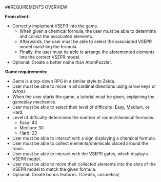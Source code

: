 ##REQUIREMENTS OVERVIEW

**From client:**
- Correctly implement VSEPR into the game.
    - When given a chemical formula, the user must be able to determine and collect the associated elements.
    - Afterwards, the user must be able to select the associated VSEPR model matching the formula.
    - Finally, the user must be able to arrange the aforemented elements into the correct VSEPR model.
- Optional: Create a better name than AtomPuzzler.

**Game requirements:**
- Game is a top-down RPG in a similar style to Zelda.
- User must be able to move in all cardinal directions using arrow keys or WASD.
- When the user starts the game, a tutorial must be given, explaining the gameplay mechanics.
- User must be able to select their level of difficulty: Easy, Medium, or Hard.
- Level of difficulty determines the number of rooms/chemical formulas:
    - Easy: 40
    - Medium: 30
    - Hard: 20
- User must be able to interact with a sign displaying a chemical formula.
- User must be able to collect elements/chemicals placed around the room.
- User must be able to interact with the VSEPR gates, which display a VSEPR model.
- User must be able to move their collected elements into the slots of the VSEPR model to match the given formula.
- Optional: Create bonus features. (Credits, cosmetics)
